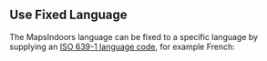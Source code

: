 ## Use Fixed Language

The MapsIndoors language can be fixed to a specific language by supplying an [ISO 639-1 language code](https://en.wikipedia.org/wiki/List_of_ISO_639-1_codes), for example French:
